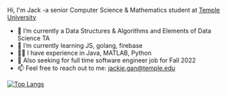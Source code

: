 Hi, I'm Jack -a senior Computer Science & Mathematics student at [Temple University][templeWeb]

- 🔭 I’m currently a Data Structures & Algorithms and Elements of Data Science TA
- 🌱 I’m currently learning JS, golang, firebase
- 🧑‍💻 I have experience in Java, MATLAB, Python
- 🙂 Also seeking for full time software engineer job for Fall 2022
- 📫 Feel free to reach out to me: jackie.gan@temple.edu

[![Top Langs](https://github-readme-stats.vercel.app/api/top-langs/?username=jiajingan&layout=compact)](https://github.com/jiajingan/github-readme-stats)
<!--
**jiajingan/jiajingan** is a ✨ _special_ ✨ repository because its `README.md` (this file) appears on your GitHub profile.

Here are some ideas to get you started:

- 🔭 I’m currently working on ...
- 🌱 I’m currently learning ...
- 👯 I’m looking to collaborate on ...
- 🤔 I’m looking for help with ...
- 💬 Ask me about ...
- 📫 How to reach me: ...
- 😄 Pronouns: ...
- ⚡ Fun fact: ...
-->
[templeWeb]: https://www.temple.edu/
